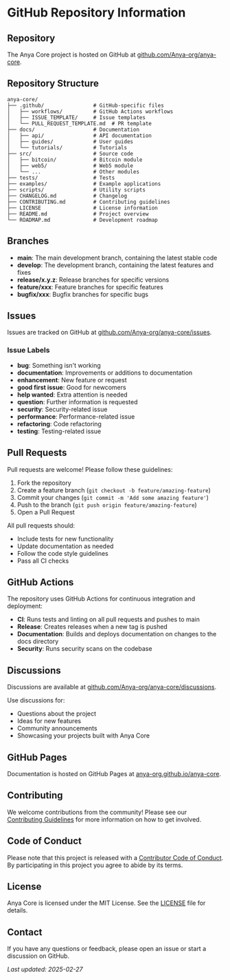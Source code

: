 # GitHub Repository Information

## Repository

The Anya Core project is hosted on GitHub at [github.com/Anya-org/anya-core](https://github.com/Anya-org/anya-core).

## Repository Structure

```
anya-core/
├── .github/                # GitHub-specific files
│   ├── workflows/          # GitHub Actions workflows
│   ├── ISSUE_TEMPLATE/     # Issue templates
│   └── PULL_REQUEST_TEMPLATE.md  # PR template
├── docs/                   # Documentation
│   ├── api/                # API documentation
│   ├── guides/             # User guides
│   └── tutorials/          # Tutorials
├── src/                    # Source code
│   ├── bitcoin/            # Bitcoin module
│   ├── web5/               # Web5 module
│   └── ...                 # Other modules
├── tests/                  # Tests
├── examples/               # Example applications
├── scripts/                # Utility scripts
├── CHANGELOG.md            # Changelog
├── CONTRIBUTING.md         # Contributing guidelines
├── LICENSE                 # License information
├── README.md               # Project overview
└── ROADMAP.md              # Development roadmap
```

## Branches

- **main**: The main development branch, containing the latest stable code
- **develop**: The development branch, containing the latest features and fixes
- **release/x.y.z**: Release branches for specific versions
- **feature/xxx**: Feature branches for specific features
- **bugfix/xxx**: Bugfix branches for specific bugs

## Issues

Issues are tracked on GitHub at [github.com/Anya-org/anya-core/issues](https://github.com/Anya-org/anya-core/issues).

### Issue Labels

- **bug**: Something isn't working
- **documentation**: Improvements or additions to documentation
- **enhancement**: New feature or request
- **good first issue**: Good for newcomers
- **help wanted**: Extra attention is needed
- **question**: Further information is requested
- **security**: Security-related issue
- **performance**: Performance-related issue
- **refactoring**: Code refactoring
- **testing**: Testing-related issue

## Pull Requests

Pull requests are welcome! Please follow these guidelines:

1. Fork the repository
2. Create a feature branch (`git checkout -b feature/amazing-feature`)
3. Commit your changes (`git commit -m 'Add some amazing feature'`)
4. Push to the branch (`git push origin feature/amazing-feature`)
5. Open a Pull Request

All pull requests should:

- Include tests for new functionality
- Update documentation as needed
- Follow the code style guidelines
- Pass all CI checks

## GitHub Actions

The repository uses GitHub Actions for continuous integration and deployment:

- **CI**: Runs tests and linting on all pull requests and pushes to main
- **Release**: Creates releases when a new tag is pushed
- **Documentation**: Builds and deploys documentation on changes to the docs directory
- **Security**: Runs security scans on the codebase

## Discussions

Discussions are available at [github.com/Anya-org/anya-core/discussions](https://github.com/Anya-org/anya-core/discussions).

Use discussions for:

- Questions about the project
- Ideas for new features
- Community announcements
- Showcasing your projects built with Anya Core

## GitHub Pages

Documentation is hosted on GitHub Pages at [anya-org.github.io/anya-core](https://anya-org.github.io/anya-core).

## Contributing

We welcome contributions from the community! Please see our [Contributing Guidelines](https://github.com/Anya-org/anya-core/blob/main/CONTRIBUTING.md) for more information on how to get involved.

## Code of Conduct

Please note that this project is released with a [Contributor Code of Conduct](https://github.com/Anya-org/anya-core/blob/main/CODE_OF_CONDUCT.md). By participating in this project you agree to abide by its terms.

## License

Anya Core is licensed under the MIT License. See the [LICENSE](https://github.com/Anya-org/anya-core/blob/main/LICENSE) file for details.

## Contact

If you have any questions or feedback, please open an issue or start a discussion on GitHub.

*Last updated: 2025-02-27*
